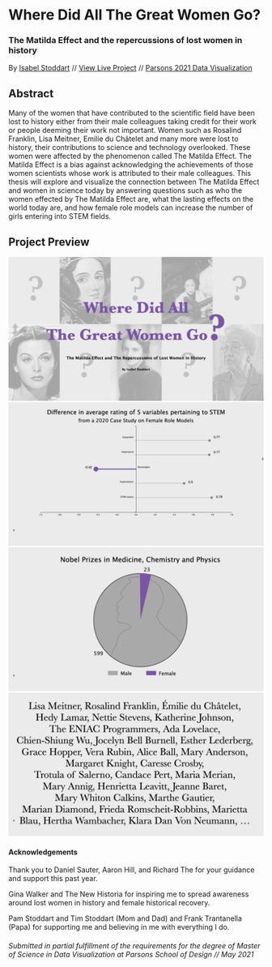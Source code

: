 # Where Did All The Great Women Go?
### The Matilda Effect and the repercussions of lost women in history

By [Isabel Stoddart](https://www.isabelstoddart.com/) // [View Live Project](https://isabelstoddart.github.io/matilda-effect/) // [Parsons 2021 Data Visualization](https://parsons.nyc/thesis-2021/)

Abstract
------
Many of the women that have contributed to the scientific field have been lost to history either from their male colleagues taking credit for their work or people deeming their work not important. Women such as Rosalind Franklin, Lisa Meitner, Emilie du Châtelet and many more were lost to history, their contributions to science and technology overlooked. These women were affected by the phenomenon called The Matilda Effect. The Matilda Effect is a bias against acknowledging the achievements of those women scientists whose work is attributed to their male colleagues. This thesis will explore and visualize the connection between The Matilda Effect and women in science today by answering questions such as who the women effected by The Matilda Effect are, what the lasting effects on the world today are, and how female role models can increase the number of girls entering into STEM fields.

Project Preview
------
![](preview.png)
![](documentation/case_study.png)
![](documentation/nobel.png)
![](documentation/names.png)

#### Acknowledgements

Thank you to Daniel Sauter, Aaron Hill, and Richard The for your guidance and support this past year. 

Gina Walker and The New Historia for inspiring me to spread awareness around lost women in history and female historical recovery.

Pam Stoddart and Tim Stoddart (Mom and Dad) and Frank Trantanella (Papa) for supporting me and believing in me with everything I do.

###### Submitted in partial fulfillment of the requirements for the degree of Master of Science in Data Visualization at Parsons School of Design // May 2021
